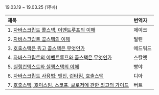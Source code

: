 19.03.19 ~ 19.03.25 (1주차)

| 제목 | 번역자 |
|:--------|:----|
| 1. [자바스크립트 콜스택, 이벤트루프의 이해](https://medium.com/@gaurav.pandvia/understanding-javascript-function-executions-tasks-event-loop-call-stack-more-part-1-5683dea1f5ec) | 제이크 |
| 2. [자바스크립트 콜스택의 이해](https://medium.freecodecamp.org/understanding-the-javascript-call-stack-861e41ae61d4) | 멀린 |
| 3. [호출스택은 뭐고 콜스택은 무엇인가](https://www.valentinog.com/blog/js-execution-context-call-stack/) | 에드워드 |
| 4. [자바스크립트의 이벤트루프와 콜스택은 무엇인가](https://blog.bitsrc.io/understanding-execution-context-and-execution-stack-in-javascript-1c9ea8642dd0) | 스칼렛 |
| 5. [실행컨텍스트와 실행스택의 이해](https://blog.bitsrc.io/understanding-execution-context-and-execution-stack-in-javascript-1c9ea8642dd0) | 빵야 |
| 6. [자바스크립트 사용법: 엔진, 런타임, 호출스택](https://blog.sessionstack.com/how-does-javascript-actually-work-part-1-b0bacc073cf?gi=49d18a409162) | 디아 |
| 7. [호출스택, 호이스팅, 스코프, 클로저에 관한 최고의 가이드](https://tylermcginnis.com/ultimate-guide-to-execution-contexts-hoisting-scopes-and-closures-in-javascript/) | 버트 |

